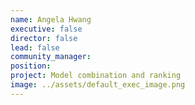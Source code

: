 ```yaml
---
name: Angela Hwang
executive: false
director: false
lead: false
community_manager: 
position:  
project: Model combination and ranking
image: ../assets/default_exec_image.png
---
```

